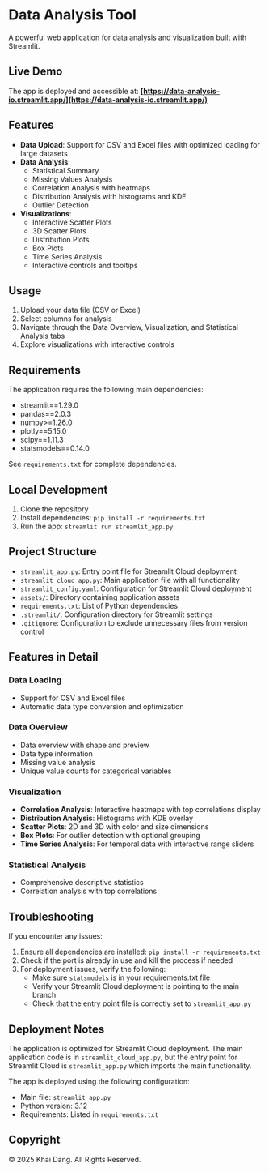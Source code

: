 # Data Analysis Tool

A powerful web application for data analysis and visualization built with Streamlit.

## Live Demo

The app is deployed and accessible at: **[https://data-analysis-io.streamlit.app/](https://data-analysis-io.streamlit.app/)**

## Features

- **Data Upload**: Support for CSV and Excel files with optimized loading for large datasets
- **Data Analysis**:
  - Statistical Summary
  - Missing Values Analysis
  - Correlation Analysis with heatmaps
  - Distribution Analysis with histograms and KDE
  - Outlier Detection
- **Visualizations**:
  - Interactive Scatter Plots
  - 3D Scatter Plots
  - Distribution Plots
  - Box Plots
  - Time Series Analysis
  - Interactive controls and tooltips

## Usage

1. Upload your data file (CSV or Excel)
2. Select columns for analysis
3. Navigate through the Data Overview, Visualization, and Statistical Analysis tabs
4. Explore visualizations with interactive controls

## Requirements

The application requires the following main dependencies:
- streamlit==1.29.0
- pandas==2.0.3
- numpy>=1.26.0
- plotly==5.15.0
- scipy==1.11.3
- statsmodels==0.14.0

See `requirements.txt` for complete dependencies.

## Local Development

1. Clone the repository
2. Install dependencies: `pip install -r requirements.txt`
3. Run the app: `streamlit run streamlit_app.py`

## Project Structure

- `streamlit_app.py`: Entry point file for Streamlit Cloud deployment
- `streamlit_cloud_app.py`: Main application file with all functionality
- `streamlit_config.yaml`: Configuration for Streamlit Cloud deployment
- `assets/`: Directory containing application assets
- `requirements.txt`: List of Python dependencies
- `.streamlit/`: Configuration directory for Streamlit settings
- `.gitignore`: Configuration to exclude unnecessary files from version control

## Features in Detail

### Data Loading
- Support for CSV and Excel files
- Automatic data type conversion and optimization

### Data Overview
- Data overview with shape and preview
- Data type information
- Missing value analysis
- Unique value counts for categorical variables

### Visualization
- **Correlation Analysis**: Interactive heatmaps with top correlations display
- **Distribution Analysis**: Histograms with KDE overlay
- **Scatter Plots**: 2D and 3D with color and size dimensions
- **Box Plots**: For outlier detection with optional grouping
- **Time Series Analysis**: For temporal data with interactive range sliders

### Statistical Analysis
- Comprehensive descriptive statistics
- Correlation analysis with top correlations

## Troubleshooting

If you encounter any issues:
1. Ensure all dependencies are installed: `pip install -r requirements.txt`
2. Check if the port is already in use and kill the process if needed
3. For deployment issues, verify the following:
   - Make sure `statsmodels` is in your requirements.txt file
   - Verify your Streamlit Cloud deployment is pointing to the main branch
   - Check that the entry point file is correctly set to `streamlit_app.py`

## Deployment Notes

The application is optimized for Streamlit Cloud deployment. The main application code is in `streamlit_cloud_app.py`, but the entry point for Streamlit Cloud is `streamlit_app.py` which imports the main functionality.

The app is deployed using the following configuration:
- Main file: `streamlit_app.py`
- Python version: 3.12
- Requirements: Listed in `requirements.txt`

## Copyright

© 2025 Khai Dang. All Rights Reserved. 